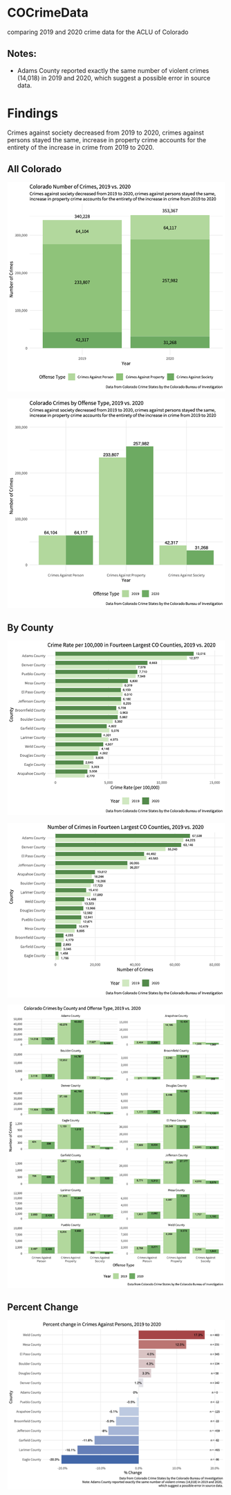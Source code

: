 # COCrimeData
comparing 2019 and 2020 crime data for the ACLU of Colorado

## Notes: 

* Adams County reported exactly the same number of violent crimes (14,018) in 2019 and 2020, which suggest a possible error in source data.


# Findings

Crimes against society decreased from 2019 to 2020, crimes against persons stayed the same, increase in property crime accounts for the entirety of the increase in crime from 2019 to 2020. 

## All Colorado

![num](plots/co-numberofcrimes.png)

![num-type](plots/co-numberofcrimes-type.png)

## By County

![crimerate](plots/county-crimerate-comp.png)

![crimerate](plots/county-numberofcrimes-comp.png)

![crimerate](plots/county-type-comp.png)

## Percent Change

![crimerate](plots/county-percentchange-violentcrime.png)


